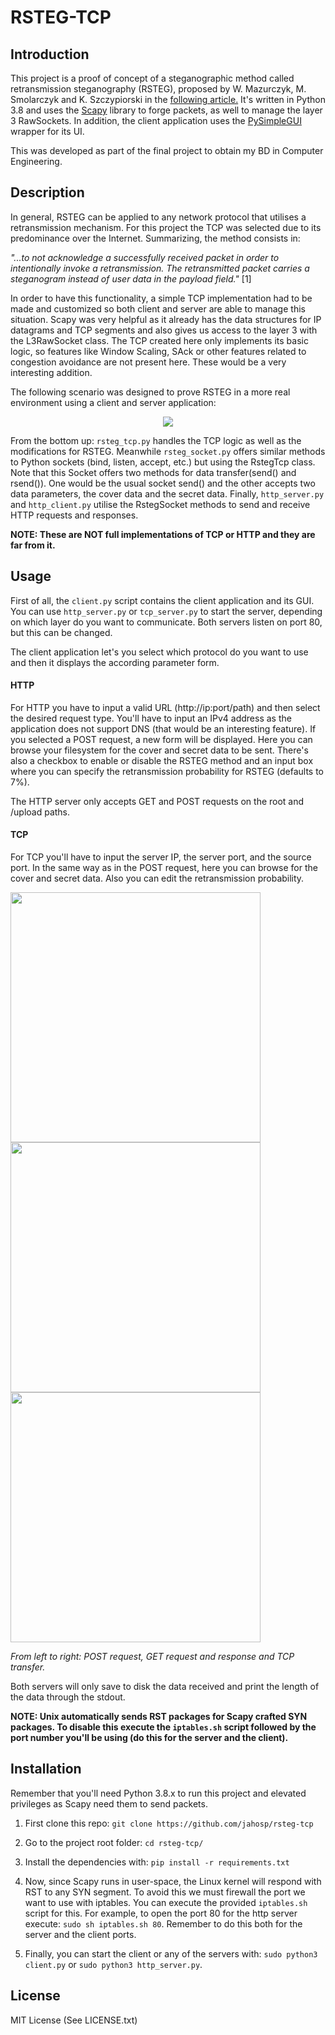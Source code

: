 # RSTEG-TCP

## Introduction
This project is a proof of concept of a steganographic method called retransmission steganography (RSTEG), proposed
by W. Mazurczyk, M. Smolarczyk and K. Szczypiorski in the [following article.]( https://doi.org/10.1007/s00500-009-0530-1 )
It's written in Python 3.8 and uses the [Scapy](https://scapy.readthedocs.io/en/latest/) library to forge packets, as well to manage the layer 3 RawSockets. 
In addition, the client application uses the [PySimpleGUI](https://pysimplegui.readthedocs.io/en/latest/) wrapper for its UI.

This was developed as part of the final project to obtain my BD in Computer Engineering.

## Description 
In general, RSTEG can be applied to any network protocol that utilises a retransmission mechanism. For this project the TCP was selected due to its predominance over the Internet. Summarizing, the method consists in:

  *"...to not acknowledge a successfully received packet in order to intentionally invoke a retransmission. 
 The retransmitted packet carries a steganogram instead of user data in the payload field."* [1]

 In order to have this functionality, a simple TCP implementation had to be made and customized so both client and server are able to 
 manage this situation. Scapy was very helpful as it already has the data structures for IP datagrams and TCP segments and also gives us 
 access to the layer 3 with the L3RawSocket class. The TCP created here only implements its basic logic, so features like Window Scaling, SAck or 
 other features related to congestion avoidance are not present here. These would be a very interesting addition.
 
 The following scenario was designed to prove RSTEG in a more real environment using a client and server application:
 <p align="middle">
  <img src="https://user-images.githubusercontent.com/15250664/98651652-d1ced300-233a-11eb-8ec7-b743df3d216b.png">
 </p>

From the bottom up: ```rsteg_tcp.py``` handles the TCP logic as well as the modifications for RSTEG. Meanwhile ```rsteg_socket.py``` offers 
similar methods to Python sockets (bind, listen, accept, etc.) but using the RstegTcp class. Note that this Socket offers
two methods for data transfer(send() and rsend()). One would be the usual socket send() and the other accepts two data
parameters, the cover data and the secret data. Finally, ```http_server.py``` and ```http_client.py``` utilise the RstegSocket methods
to send and receive HTTP requests and responses. 

**NOTE: These are NOT full implementations of TCP or HTTP and they are far from it.**

## Usage
First of all, the ```client.py``` script contains the client application and its GUI. You can use ```http_server.py``` 
or ```tcp_server.py``` to start the server, depending on which layer do you want to communicate. Both servers listen on
port 80, but this can be changed. 

The client application let's you select which protocol do you want to use and then it displays the according parameter form.

#### HTTP
For HTTP you have to input a valid URL (http://ip:port/path) and then select the desired request type. You'll have to input
an IPv4 address as the application does not support DNS (that would be an interesting feature). If you selected a POST 
request, a new form will be displayed. Here you can browse your filesystem for the cover and secret data to be sent. There's 
also a checkbox to enable or disable the RSTEG method and an input box where you can specify the retransmission probability 
for RSTEG (defaults to 7%).

The HTTP server only accepts GET and POST requests on the root and /upload paths. 

#### TCP
For TCP you'll have to input the server IP, the server port, and the source port. In the same way as in the POST request,
here you can browse for the cover and secret data. Also you can edit the retransmission probability.

<p float=left>
 <img  height="400" src="https://user-images.githubusercontent.com/15250664/98666040-be2c6800-234c-11eb-9039-966bfe37a8e5.png">
 <img  height="400" src="https://user-images.githubusercontent.com/15250664/98665930-9f2dd600-234c-11eb-8800-468eaeb31771.png">
 <img  height="400" src="https://user-images.githubusercontent.com/15250664/98666098-d308fb80-234c-11eb-9243-c13a741139b7.png">
</p>

*From left to right: POST request, GET request and response and TCP transfer.*

Both servers will only save to disk the data received and print the length of the data through the stdout. 

**NOTE: Unix automatically sends RST packages for Scapy crafted SYN packages. To disable this execute the ```iptables.sh``` 
script followed by the port number you'll be using (do this for the server and the client).**


## Installation
Remember that you'll need Python 3.8.x to run this project and elevated privileges as Scapy need them to send packets. 

1. First clone this repo: ```git clone https://github.com/jahosp/rsteg-tcp``` 

2. Go to the project root folder: ```cd rsteg-tcp/``` 

3. Install the dependencies with: ```pip install -r requirements.txt```

4. Now, since Scapy runs in user-space, the Linux kernel will respond with RST to any SYN segment. To avoid this we must 
firewall the port we want to use with iptables. You can execute the provided ```iptables.sh``` script for this. 
For example, to open the port 80 for the http server execute: ```sudo sh iptables.sh 80```. Remember to do this both for the server and the client ports.

5. Finally, you can start the client or any of the servers with: ```sudo python3 client.py``` or ```sudo python3 http_server.py```. 


## License 
MIT License (See LICENSE.txt)
